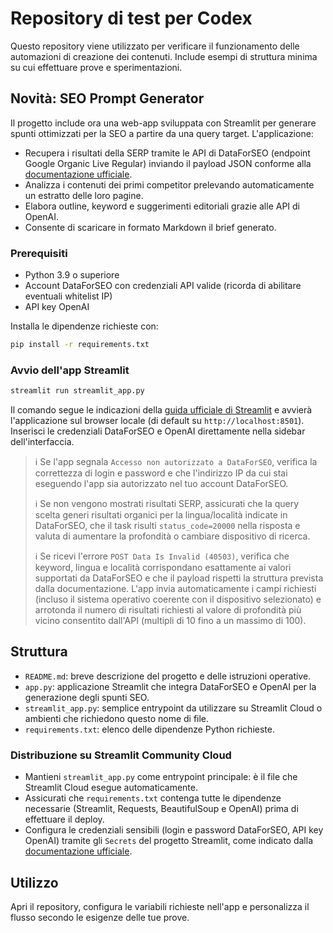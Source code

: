 # Repository di test per Codex

Questo repository viene utilizzato per verificare il funzionamento delle automazioni di creazione dei contenuti.
Include esempi di struttura minima su cui effettuare prove e sperimentazioni.

## Novità: SEO Prompt Generator
Il progetto include ora una web-app sviluppata con Streamlit per generare spunti ottimizzati per la SEO a partire da una query target. L'applicazione:

- Recupera i risultati della SERP tramite le API di DataForSEO (endpoint Google Organic Live Regular) inviando il payload JSON conforme alla [documentazione ufficiale](https://docs.dataforseo.com/v3/serp/google/organic/live/regular/).
- Analizza i contenuti dei primi competitor prelevando automaticamente un estratto delle loro pagine.
- Elabora outline, keyword e suggerimenti editoriali grazie alle API di OpenAI.
- Consente di scaricare in formato Markdown il brief generato.

### Prerequisiti
- Python 3.9 o superiore
- Account DataForSEO con credenziali API valide (ricorda di abilitare eventuali whitelist IP)
- API key OpenAI

Installa le dipendenze richieste con:

```bash
pip install -r requirements.txt
```

### Avvio dell'app Streamlit

```bash
streamlit run streamlit_app.py
```

Il comando segue le indicazioni della [guida ufficiale di Streamlit](https://docs.streamlit.io/get-started/installation/community-cloud) e avvierà l'applicazione sul browser locale (di default su `http://localhost:8501`). Inserisci le credenziali DataForSEO e OpenAI direttamente nella sidebar dell'interfaccia.

> ℹ️ Se l'app segnala `Accesso non autorizzato a DataForSEO`, verifica la correttezza di login e password e che l'indirizzo IP da cui stai eseguendo l'app sia autorizzato nel tuo account DataForSEO.
>
> ℹ️ Se non vengono mostrati risultati SERP, assicurati che la query scelta generi risultati organici per la lingua/località indicate in DataForSEO, che il task risulti `status_code=20000` nella risposta e valuta di aumentare la profondità o cambiare dispositivo di ricerca.
>
> ℹ️ Se ricevi l'errore `POST Data Is Invalid (40503)`, verifica che keyword, lingua e località corrispondano esattamente ai valori supportati da DataForSEO e che il payload rispetti la struttura prevista dalla documentazione. L'app invia automaticamente i campi richiesti (incluso il sistema operativo coerente con il dispositivo selezionato) e arrotonda il numero di risultati richiesti al valore di profondità più vicino consentito dall'API (multipli di 10 fino a un massimo di 100).

## Struttura
- `README.md`: breve descrizione del progetto e delle istruzioni operative.
- `app.py`: applicazione Streamlit che integra DataForSEO e OpenAI per la generazione degli spunti SEO.
- `streamlit_app.py`: semplice entrypoint da utilizzare su Streamlit Cloud o ambienti che richiedono questo nome di file.
- `requirements.txt`: elenco delle dipendenze Python richieste.

### Distribuzione su Streamlit Community Cloud

- Mantieni `streamlit_app.py` come entrypoint principale: è il file che Streamlit Cloud esegue automaticamente.
- Assicurati che `requirements.txt` contenga tutte le dipendenze necessarie (Streamlit, Requests, BeautifulSoup e OpenAI) prima di effettuare il deploy.
- Configura le credenziali sensibili (login e password DataForSEO, API key OpenAI) tramite gli `Secrets` del progetto Streamlit, come indicato dalla [documentazione ufficiale](https://docs.streamlit.io/get-started/installation/community-cloud).

## Utilizzo
Apri il repository, configura le variabili richieste nell'app e personalizza il flusso secondo le esigenze delle tue prove.
